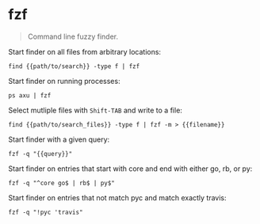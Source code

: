fzf
===

> Command line fuzzy finder.

Start finder on all files from arbitrary locations:

    find {{path/to/search}} -type f | fzf

Start finder on running processes:

    ps axu | fzf

Select mutliple files with `Shift-TAB` and write to a file:

    find {{path/to/search_files}} -type f | fzf -m > {{filename}}

Start finder with a given query:

    fzf -q "{{query}}"

Start finder on entries that start with core and end with either go, rb, or py:

    fzf -q "^core go$ | rb$ | py$"

Start finder on entries that not match pyc and match exactly travis:

    fzf -q "!pyc 'travis"
